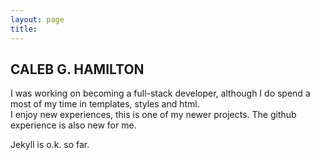 ```yaml
---
layout: page
title:
---
```


## CALEB G. HAMILTON

I was working on becoming a full-stack developer, although I do spend a most of my time in templates, styles and html.  
I enjoy new experiences, this is one of my newer projects.  The github experience is also new for me.

Jekyll is o.k. so far.  
